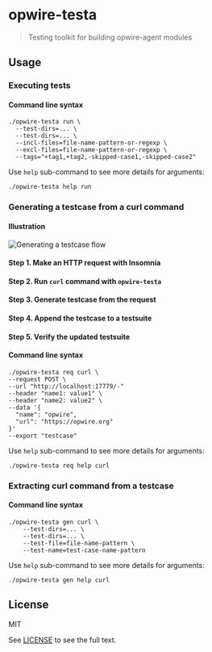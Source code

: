 # opwire-testa

> Testing toolkit for building opwire-agent modules

## Usage

### Executing tests

#### Command line syntax

```shell
./opwire-testa run \
  --test-dirs=... \
  --test-dirs=... \
  --incl-files=file-name-pattern-or-regexp \
  --excl-files=file-name-pattern-or-regexp \
  --tags="+tag1,+tag2,-skipped-case1,-skipped-case2"
```

Use `help` sub-command to see more details for arguments:

```shell
./opwire-testa help run
```

### Generating a testcase from a curl command

#### Illustration

![Generating a testcase flow](https://raw.github.com/opwire/opwire-testa/master/docs/assets/images/generating-a-testcase.png)

#### Step 1. Make an HTTP request with Insomnia

#### Step 2. Run `curl` command with `opwire-testa`

#### Step 3. Generate testcase from the request

#### Step 4. Append the testcase to a testsuite

#### Step 5. Verify the updated testsuite

#### Command line syntax

```shell
./opwire-testa req curl \
--request POST \
--url "http://localhost:17779/-"
--header "name1: value1" \
--header "name2: value2" \
--data '{
  "name": "opwire",
  "url": "https://opwire.org"
}'
--export "testcase"
```

Use `help` sub-command to see more details for arguments:

```shell
./opwire-testa req help curl
```

### Extracting curl command from a testcase

#### Command line syntax

```shell
./opwire-testa gen curl \
    --test-dirs=... \
    --test-dirs=... \
    --test-file=file-name-pattern \
    --test-name=test-case-name-pattern
```

Use `help` sub-command to see more details for arguments:

```shell
./opwire-testa gen help curl
```

## License

MIT

See [LICENSE](LICENSE) to see the full text.
